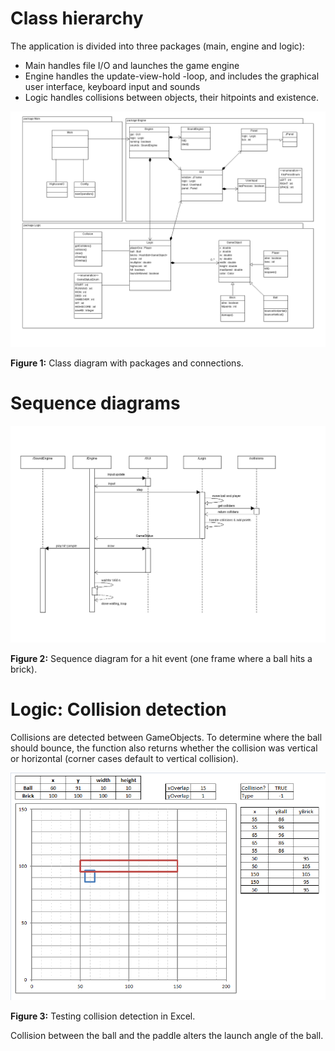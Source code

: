 Class hierarchy
===============

The application is divided into three packages (main, engine and logic):
* Main handles file I/O and launches the game engine
* Engine handles the update-view-hold -loop, and includes the graphical user interface, keyboard input and sounds
* Logic handles collisions between objects, their hitpoints and existence.

![Class Diagram](https://github.com/lopossumi/brkut/blob/master/documentation/ClassDiagram-2014-12-04.png)

**Figure 1:** Class diagram with packages and connections.

Sequence diagrams
=================
![Sequence Diagram Hit](https://github.com/lopossumi/brkut/blob/master/documentation/SequenceDiagramHit.png)

**Figure 2:** Sequence diagram for a hit event (one frame where a ball hits a brick).

Logic: Collision detection
==========================

Collisions are detected between GameObjects. To determine where the ball should bounce, the function also returns whether the collision was vertical or horizontal (corner cases default to vertical collision).

![Collision testing](https://github.com/lopossumi/brkut/blob/master/images/collision.png)

**Figure 3:** Testing collision detection in Excel.

Collision between the ball and the paddle alters the launch angle of the ball.
